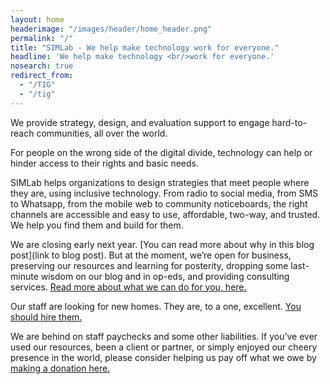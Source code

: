 ```yaml
---
layout: home
headerimage: "/images/header/home_header.png"
permalink: "/"
title: "SIMLab - We help make technology work for everyone."
headline: 'We help make technology <br/>work for everyone.'
nosearch: true
redirect_from: 
  - "/TIG"
  - "/tig"
---
```

We provide strategy, design, and evaluation support to engage hard-to-reach communities, all over the world. 

For people on the wrong side of the digital divide, technology can help or hinder access to their rights and basic needs.

SIMLab helps organizations to design strategies that meet people where they are, using inclusive technology. From radio to social media, from SMS to Whatsapp, from the mobile web to community noticeboards, the right channels are accessible and easy to use, affordable, two-way, and trusted. We help you find them and build for them.

We are closing early next year. [You can read more about why in this blog post](link to blog post). But at the moment, we’re open for business, preserving our resources and learning for posterity, dropping some last-minute wisdom on our blog and in op-eds, and providing consulting services. [Read more about what we can do for you, here.](http://www.simlab.org/services/)

Our staff are looking for new homes. They are, to a one, excellent. [You should hire them.](http://www.simlab.org/team/)

We are behind on staff paychecks and some other liabilities. If you’ve ever used our resources, been a client or partner, or simply enjoyed our cheery presence in the world, please consider helping us pay off what we owe by [making a donation here.]( https://www.paypal.me/simlab/35)